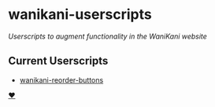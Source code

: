 # wanikani-userscripts

_Userscripts to augment functionality in the WaniKani website_

## Current Userscripts

- [wanikani-reorder-buttons](wanikani-reorder-buttons/README.md)

[:heart:](https://github.com/loksonarius/wanikani-userscripts)
